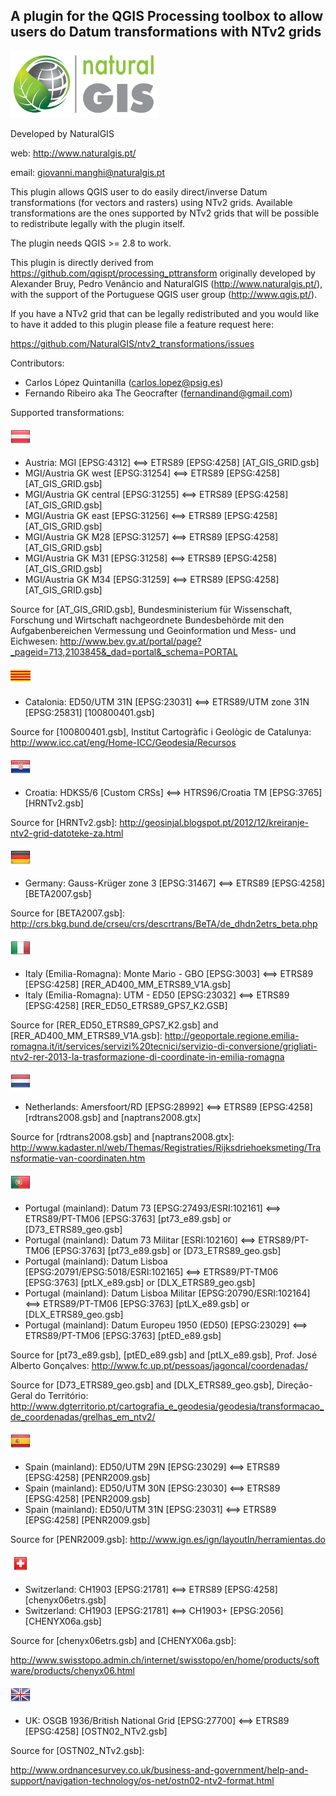 A plugin for the QGIS Processing toolbox to allow users do Datum transformations with NTv2 grids
--------------------------------------

![](/icons/naturalgis.png)

Developed by NaturalGIS 

web: http://www.naturalgis.pt/ 

email: giovanni.manghi@naturalgis.pt

This plugin allows QGIS user to do easily direct/inverse Datum transformations (for vectors and rasters) using NTv2 grids. Available transformations are the ones supported by NTv2 grids that will be possible to redistribute legally with the plugin itself.

The plugin needs QGIS >= 2.8 to work.

This plugin is directly derived from https://github.com/qgispt/processing_pttransform originally developed by Alexander Bruy, Pedro Venâncio and NaturalGIS (http://www.naturalgis.pt/), with the support of the Portuguese QGIS user group (http://www.qgis.pt/).

If you have a NTv2 grid that can be legally redistributed and you would like to have it added to this plugin please file a feature request here:

https://github.com/NaturalGIS/ntv2_transformations/issues

Contributors:

- Carlos López Quintanilla (carlos.lopez@psig.es)
- Fernando Ribeiro aka The Geocrafter (fernandinand@gmail.com)

Supported transformations:

![](/icons/at.png)

-  Austria: MGI [EPSG:4312] <==> ETRS89 [EPSG:4258] [AT_GIS_GRID.gsb]
-  MGI/Austria GK west [EPSG:31254] <==> ETRS89 [EPSG:4258] [AT_GIS_GRID.gsb]
-  MGI/Austria GK central [EPSG:31255] <==> ETRS89 [EPSG:4258] [AT_GIS_GRID.gsb]
-  MGI/Austria GK east [EPSG:31256] <==> ETRS89 [EPSG:4258] [AT_GIS_GRID.gsb]
-  MGI/Austria GK M28 [EPSG:31257] <==> ETRS89 [EPSG:4258] [AT_GIS_GRID.gsb]
-  MGI/Austria GK M31 [EPSG:31258] <==> ETRS89 [EPSG:4258] [AT_GIS_GRID.gsb]
-  MGI/Austria GK M34 [EPSG:31259] <==> ETRS89 [EPSG:4258] [AT_GIS_GRID.gsb]

Source for [AT_GIS_GRID.gsb], Bundesministerium für Wissenschaft, Forschung und Wirtschaft nachgeordnete Bundesbehörde mit den Aufgabenbereichen Vermessung und Geoinformation und Mess- und Eichwesen: 
http://www.bev.gv.at/portal/page?_pageid=713,2103845&_dad=portal&_schema=PORTAL

![](/icons/cat.png)

-  Catalonia: ED50/UTM 31N [EPSG:23031] <==> ETRS89/UTM zone 31N [EPSG:25831] [100800401.gsb]

Source for [100800401.gsb], Institut Cartogràfic i Geològic de Catalunya: 
http://www.icc.cat/eng/Home-ICC/Geodesia/Recursos

![](/icons/hr.png)

-  Croatia: HDKS5/6 [Custom CRSs] <==> HTRS96/Croatia TM [EPSG:3765] [HRNTv2.gsb]

Source for [HRNTv2.gsb]: 
http://geosinjal.blogspot.pt/2012/12/kreiranje-ntv2-grid-datoteke-za.html

![](/icons/de.png)

-  Germany: Gauss-Krüger zone 3 [EPSG:31467] <==> ETRS89 [EPSG:4258] [BETA2007.gsb]

Source for [BETA2007.gsb]: 
http://crs.bkg.bund.de/crseu/crs/descrtrans/BeTA/de_dhdn2etrs_beta.php

![](/icons/it.png)

-  Italy (Emilia-Romagna): Monte Mario - GBO [EPSG:3003] <==> ETRS89 [EPSG:4258] [RER_AD400_MM_ETRS89_V1A.gsb]
-  Italy (Emilia-Romagna): UTM - ED50 [EPSG:23032] <==> ETRS89 [EPSG:4258] [RER_ED50_ETRS89_GPS7_K2.GSB]

Source for [RER_ED50_ETRS89_GPS7_K2.gsb] and [RER_AD400_MM_ETRS89_V1A.gsb]:
http://geoportale.regione.emilia-romagna.it/it/services/servizi%20tecnici/servizio-di-conversione/grigliati-ntv2-rer-2013-la-trasformazione-di-coordinate-in-emilia-romagna

![](/icons/nl.png)

-  Netherlands: Amersfoort/RD [EPSG:28992] <==> ETRS89 [EPSG:4258] [rdtrans2008.gsb] and [naptrans2008.gtx]

Source for [rdtrans2008.gsb] and [naptrans2008.gtx]:
http://www.kadaster.nl/web/Themas/Registraties/Rijksdriehoeksmeting/Transformatie-van-coordinaten.htm

![](/icons/pt.png)

-  Portugal (mainland): Datum 73 [EPSG:27493/ESRI:102161] <==> ETRS89/PT-TM06 [EPSG:3763] [pt73_e89.gsb] or [D73_ETRS89_geo.gsb]
-  Portugal (mainland): Datum 73 Militar [ESRI:102160] <==> ETRS89/PT-TM06 [EPSG:3763] [pt73_e89.gsb] or [D73_ETRS89_geo.gsb]
-  Portugal (mainland): Datum Lisboa [EPSG:20791/EPSG:5018/ESRI:102165] <==> ETRS89/PT-TM06 [EPSG:3763] [ptLX_e89.gsb] or [DLX_ETRS89_geo.gsb]
-  Portugal (mainland): Datum Lisboa Militar [EPSG:20790/ESRI:102164] <==> ETRS89/PT-TM06 [EPSG:3763] [ptLX_e89.gsb] or [DLX_ETRS89_geo.gsb]
-  Portugal (mainland): Datum Europeu 1950 (ED50) [EPSG:23029] <==> ETRS89/PT-TM06 [EPSG:3763] [ptED_e89.gsb]

Source for [pt73_e89.gsb], [ptED_e89.gsb] and [ptLX_e89.gsb], Prof. José Alberto Gonçalves:
http://www.fc.up.pt/pessoas/jagoncal/coordenadas/

Source for [D73_ETRS89_geo.gsb] and [DLX_ETRS89_geo.gsb], Direção-Geral do Território:
http://www.dgterritorio.pt/cartografia_e_geodesia/geodesia/transformacao_de_coordenadas/grelhas_em_ntv2/

![](/icons/es.png)

-  Spain (mainland): ED50/UTM 29N [EPSG:23029] <==> ETRS89 [EPSG:4258] [PENR2009.gsb]
-  Spain (mainland): ED50/UTM 30N [EPSG:23030] <==> ETRS89 [EPSG:4258] [PENR2009.gsb]
-  Spain (mainland): ED50/UTM 31N [EPSG:23031] <==> ETRS89 [EPSG:4258] [PENR2009.gsb]

Source for [PENR2009.gsb]:
http://www.ign.es/ign/layoutIn/herramientas.do

![](/icons/ch.png)

- Switzerland: CH1903 [EPSG:21781] <==> ETRS89 [EPSG:4258] [chenyx06etrs.gsb]
- Switzerland: CH1903 [EPSG:21781] <==> CH1903+ [EPSG:2056] [CHENYX06a.gsb]

Source for [chenyx06etrs.gsb] and [CHENYX06a.gsb]:

http://www.swisstopo.admin.ch/internet/swisstopo/en/home/products/software/products/chenyx06.html

![](/icons/uk.png)

- UK: OSGB 1936/British National Grid [EPSG:27700] <==> ETRS89 [EPSG:4258] [OSTN02_NTv2.gsb]

Source for [OSTN02_NTv2.gsb]:

http://www.ordnancesurvey.co.uk/business-and-government/help-and-support/navigation-technology/os-net/ostn02-ntv2-format.html